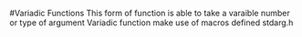 #Variadic Functions
This form of function is able to take a varaible number or type of argument
Variadic function make use of macros defined stdarg.h
